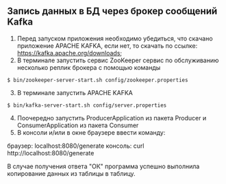 ## Запись данных в БД через брокер сообщений Kafka

1) Перед запуском приложения необходимо убедиться, что скачано приложение APACHE KAFKA, если нет, то скачать по ссылке: https://kafka.apache.org/downloads;
2) В терминале запустить сервис ZooKeeper сервис по обслуживанию несколько реплик брокера с помощью команды

`$ bin/zookeeper-server-start.sh config/zookeeper.properties`

3) В терминале запустить APACHE KAFKA 

`$ bin/kafka-server-start.sh config/server.properties`

4) Поочередно запустить ProducerApplication из пакета Producer и ConsumerApplication из пакета Consumer
5) В консоли и/или в окне браузере ввести команду:

браузер: localhost:8080/generate
консоль: curl http://localhost:8080/generate

В случае получения ответа "ОК" программа успешно выполнила копирование данных из таблицы в таблицу.

